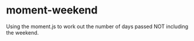 moment-weekend
==============

Using the moment.js to work out the number of days passed NOT including the weekend.